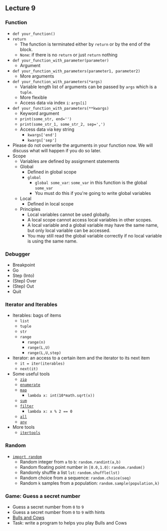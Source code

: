 ## Lecture 9

### Function

+   `def your_function()`
+   `return`
    +   The function is terminated either by `return` or by the end of the block.
    +   `None`: if there is no `return` or just `return` nothing
+   `def your_function_with_parameter(parameter)`
    +   Argument
+   `def your_function_with_parameters(parameter1, parameter2)`
    +   More arguments
+   `def your_function_with_parameters(*args)`
    +   Variable length list of arguments can be passed by `args` which is a `tuple`.
    +   More flexible
    +   Access data via index `i`: `args[i]`
+   `def your_function_with_parameters(**kwargs)`
    +   Keyword argument
    +   `print(some_str, end='')`
    +   `print(some_str_1, some_str_2, sep=',')`
    +   Access data via key string
        +   `kwargs['end']`
        +   `kwargs['sep']`
+   Please do not overwrite the arguments in your function now. We will discuss what will happen if you do so later.
+   Scope
    +   Variables are defined by assignment statements
    +   Global
        +   Defined in global scope
        +   `global`
            +   `global some_var`: `some_var` in this function is the global `some_var`
            +   You must do this if you're going to write global variables
    +   Local
        +   Defined in local scope
    +   Principles
        +   Local variables cannot be used globally.
        +   A local scope cannot access local variables in other scopes.
        +   A local variable and a global variable may have the same name, but only local variable can be accessed.
        +   You may still read the global variable correctly if no local variable is using the same name.

### Debugger

+   Breakpoint
+   Go
+   Step (Into)
+   (Step) Over
+   (Step) Out
+   Quit

### Iterator and Iterables

+   Iterables: bags of items
    +   `list`
    +   `tuple`
    +   `str`
    +   `range`
        +   `range(n)`
        +   `range(L,U)`
        +   `range(L,U,step)`
+   Iterator: an access to a certain item and the iterator to its next item
    +   `it = iter(iterables)`
    +   `next(it)`
+   Some useful tools  
    +   [`zip`](https://docs.python.org/3/library/functions.html#zip)
    +   [`enumerate`](https://docs.python.org/3/library/functions.html#enumerate)
    +   [`map`](https://docs.python.org/3/library/functions.html#map)
        +   `lambda x: int(10*math.sqrt(x))`
    +   [`sum`](https://docs.python.org/3/library/functions.html#sum)
    +   [`filter`](https://docs.python.org/3/library/functions.html#filter)
        +   `lambda x: x % 2 == 0`
    +   [`all`](https://docs.python.org/3/library/functions.html#all)
    +   [`any`](https://docs.python.org/3/library/functions.html#any)
+   More tools
    +   [`itertools`](https://docs.python.org/3/library/itertools.html)

### Random

+   [`import random`](https://docs.python.org/3/library/random.html)
    +   Random integer from `a` to `b`: `random.randint(a,b)`
    +   Random floating point number in `[0.0,1.0)`: `random.random()` 
    +   Randomly shuffle a list `lst`: `random.shuffle(lst)`
    +   Random choice from a sequence: `random.choice(seq)`
    +   Random `k` samples from a population: `random.sample(population,k)`

### Game: Guess a secret number

+   Guess a secret number from `0` to `9`
+   Guess a secret number from `0` to `9` with hints
+   [Bulls and Cows](https://en.wikipedia.org/wiki/Bulls_and_Cows)
+   Task: write a program to helps you play Bulls and Cows
